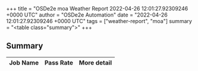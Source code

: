 +++
title = "OSDe2e moa Weather Report 2022-04-26 12:01:27.92309246 +0000 UTC"
author = "OSDe2e Automation"
date = "2022-04-26 12:01:27.92309246 +0000 UTC"
tags = ["weather-report", "moa"]
summary = "<table class=\"summary\"></table>"
+++
## Summary

| Job Name | Pass Rate | More detail |
|----------|-----------|-------------|




